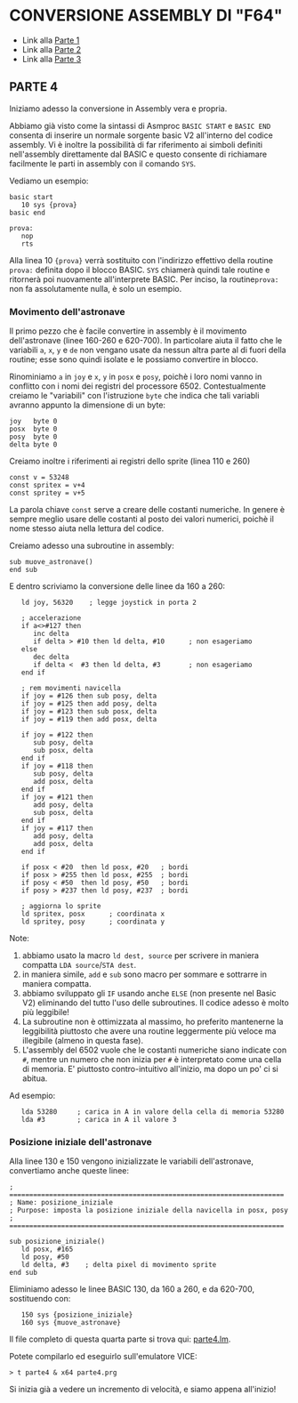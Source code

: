 # CONVERSIONE ASSEMBLY DI "F64" 

- Link alla [Parte 1](parte1.md)
- Link alla [Parte 2](parte2.md)
- Link alla [Parte 3](parte3.md)

## PARTE 4

Iniziamo adesso la conversione in Assembly vera e propria.

Abbiamo già visto come la sintassi di Asmproc `BASIC START` e `BASIC END` consenta 
di inserire un normale sorgente basic V2 all'interno del codice assembly. 
Vi è inoltre la possibilità di far riferimento ai simboli definiti nell'assembly
direttamente dal BASIC e questo consente di richiamare facilmente le
parti in assembly con il comando `SYS`. 

Vediamo un esempio:

```
basic start
   10 sys {prova}
basic end

prova:
   nop
   rts
```

Alla linea 10 `{prova}` verrà sostituito con l'indirizzo effettivo della routine `prova:` 
definita dopo il blocco BASIC. `SYS` chiamerà quindi tale routine e ritornerà 
poi nuovamente all'interprete BASIC. Per inciso, la routine`prova:` non fa assolutamente nulla, 
è solo un esempio.

### Movimento dell'astronave

Il primo pezzo che è facile convertire in assembly è il movimento dell'astronave
(linee 160-260 e 620-700). In particolare aiuta il fatto che le variabili `a`, `x`, `y` e `de`
non vengano usate da nessun altra parte al di fuori della routine; esse sono quindi
isolate e le possiamo convertire in blocco.

Rinominiamo `a` in `joy` e `x`, `y` in `posx` e `posy`, poichè i loro nomi vanno
in conflitto con i nomi dei registri del processore 6502. Contestualmente creiamo
le "variabili" con l'istruzione `byte` che indica che tali variabli avranno appunto
la dimensione di un byte:
```
joy   byte 0
posx  byte 0
posy  byte 0
delta byte 0
```

Creiamo inoltre i riferimenti ai registri dello sprite (linea 110 e 260)
```
const v = 53248
const spritex = v+4
const spritey = v+5
```

La parola chiave `const` serve a creare delle costanti numeriche. In genere è sempre meglio usare
delle costanti al posto dei valori numerici, poichè il nome stesso aiuta nella lettura del codice.

Creiamo adesso una subroutine in assembly:

```
sub muove_astronave()
end sub
```

E dentro scriviamo la conversione delle linee da 160 a 260:

```
   ld joy, 56320    ; legge joystick in porta 2

   ; accelerazione   
   if a<>#127 then
      inc delta 
      if delta > #10 then ld delta, #10      ; non esageriamo      
   else
      dec delta
      if delta <  #3 then ld delta, #3       ; non esageriamo      
   end if   

   ; rem movimenti navicella
   if joy = #126 then sub posy, delta
   if joy = #125 then add posy, delta
   if joy = #123 then sub posx, delta
   if joy = #119 then add posx, delta

   if joy = #122 then 
      sub posy, delta
      sub posx, delta
   end if
   if joy = #118 then 
      sub posy, delta
      add posx, delta
   end if
   if joy = #121 then 
      add posy, delta
      sub posx, delta
   end if
   if joy = #117 then 
      add posy, delta
      add posx, delta
   end if
   
   if posx < #20  then ld posx, #20   ; bordi
   if posx > #255 then ld posx, #255  ; bordi
   if posy < #50  then ld posy, #50   ; bordi
   if posy > #237 then ld posy, #237  ; bordi

   ; aggiorna lo sprite
   ld spritex, posx      ; coordinata x
   ld spritey, posy      ; coordinata y
```

Note:

1) abbiamo usato la macro `ld dest, source` per scrivere in maniera compatta `LDA source`/`STA dest`.
2) in maniera simile, `add` e `sub` sono macro per sommare e sottrarre in maniera compatta.
3) abbiamo sviluppato gli `IF` usando anche `ELSE` (non presente nel Basic V2) eliminando 
del tutto l'uso delle subroutines. Il codice adesso è molto più leggibile!
4) La subroutine non è ottimizzata al massimo, ho preferito mantenerne la leggibilità piuttosto
che avere una routine leggermente più veloce ma illegibile (almeno in questa fase).
5) L'assembly del 6502 vuole che le costanti numeriche siano indicate con `#`, mentre un numero
che non inizia per `#` è interpretato come una cella di memoria. E' piuttosto contro-intuitivo 
all'inizio, ma dopo un po' ci si abitua.

Ad esempio:

```
   lda 53280     ; carica in A in valore della cella di memoria 53280
   lda #3        ; carica in A il valore 3  
```

### Posizione iniziale dell'astronave

Alla linee 130 e 150 vengono inizializzate le variabili dell'astronave,
convertiamo anche queste linee:

```
; =====================================================================
; Name: posizione_iniziale
; Purpose: imposta la posizione iniziale della navicella in posx, posy
; =====================================================================

sub posizione_iniziale()
   ld posx, #165
   ld posy, #50
   ld delta, #3    ; delta pixel di movimento sprite
end sub 
```

Eliminiamo adesso le linee BASIC 130, da 160 a 260, e da 620-700, sostituendo con:
```
   150 sys {posizione_iniziale}
   160 sys {muove_astronave}
```

Il file completo di questa quarta parte si trova qui: [parte4.lm](parte4.lm).

Potete compilarlo ed eseguirlo sull'emulatore VICE:

```
> t parte4 & x64 parte4.prg
```

Si inizia già a vedere un incremento di velocità, e siamo appena all'inizio!


